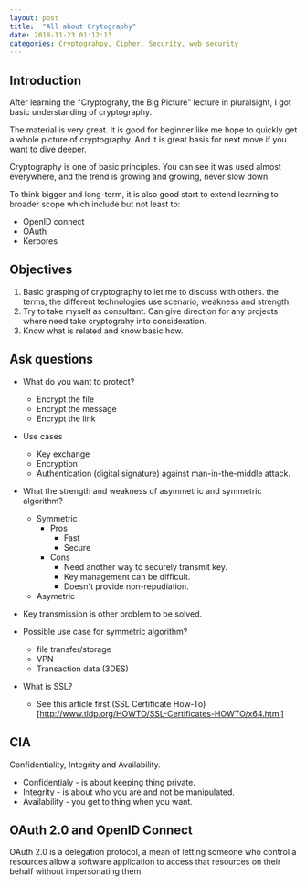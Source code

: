 ```yaml
---
layout: post
title:  "All about Crytography"
date: 2018-11-23 01:12:13
categories: Cryptograhpy, Cipher, Security, web security
---
```


## Introduction
After learning the "Cryptograhy, the Big Picture" lecture in pluralsight, I got basic understanding of cryptography. 

The material is very great. It is good for beginner like me hope to quickly get a whole picture of cryptography. And it is great basis for next move if you want to dive deeper. 

Cryptography is one of basic principles. You can see it was used almost everywhere, and the trend is growing and growing, never slow down. 

To think bigger and long-term, it is also good start to extend learning to broader scope which include but not least to:
- OpenID connect
- OAuth
- Kerbores


## Objectives

1. Basic grasping of cryptography to let me to discuss with others. the terms, the different technologies use scenario, weakness and strength. 
2. Try to take myself as consultant. Can give direction for any projects where need take cryptograhy into consideration.
3. Know what is related and know basic how.

## Ask questions
 
* What do you want to protect?
  * Encrypt the file
  * Encrypt the message
  * Encrypt the link
* Use cases
  * Key exchange
  * Encryption
  * Authentication (digital signature) against man-in-the-middle attack.

* What the strength and weakness of asymmetric and symmetric algorithm?
  * Symmetric
    * Pros
      * Fast
      * Secure
    * Cons
      * Need another way to securely transmit key.
      * Key management can be difficult.
      * Doesn't provide non-repudiation.
  * Asymetric
* Key transmission is other problem to be solved.

* Possible use case for symmetric algorithm?
  * file transfer/storage
  * VPN
  * Transaction data (3DES)


* What is SSL?
  * See this article first (SSL Certificate How-To)[http://www.tldp.org/HOWTO/SSL-Certificates-HOWTO/x64.html]


## CIA

Confidentiality, Integrity and Availability.

* Confidentialy - is about keeping thing private.
* Integrity - is about who you are and not be manipulated. 
* Availability - you get to thing when you want. 

## OAuth 2.0 and OpenID Connect
OAuth 2.0 is a delegation protocol, a mean of letting someone who control a resources allow a software application to access that resources on their behalf without impersonating them.
